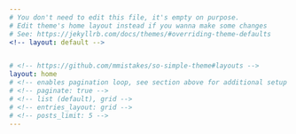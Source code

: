 ```yaml
---
# You don't need to edit this file, it's empty on purpose.
# Edit theme's home layout instead if you wanna make some changes
# See: https://jekyllrb.com/docs/themes/#overriding-theme-defaults
<!-- layout: default -->


# <!-- https://github.com/mmistakes/so-simple-theme#layouts -->
layout: home
# <!-- enables pagination loop, see section above for additional setup -->
# <!-- paginate: true -->
# <!-- list (default), grid -->
# <!-- entries_layout: grid -->
# <!-- posts_limit: 5 -->
---
```

